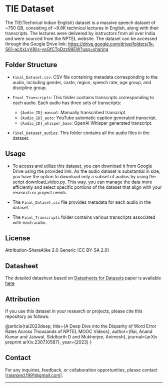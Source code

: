 # TIE Dataset

The TIE(Technical Indian English) dataset is a massive speech dataset of ~750 GB, consisting of ~9.8K technical lectures in English, along with their transcripts. The lectures were delivered by instructors from all over India and were sourced from the NPTEL website. The dataset can be accessed through the Google Drive link: https://drive.google.com/drive/folders/1k-S61-acXxLyV8jIx-yoGfCTqDzz99EW?usp=sharing

## Folder Structure

- `Final_Dataset.csv`: CSV file containing metadata corresponding to the audio, including gender, caste, region, speech rate, age group, and discipline group.

- `Final_Transcripts`: This folder contains transcripts corresponding to each audio. Each audio has three sets of transcripts:
  - `{Audio_ID}_manual`: Manually transcribed transcript.
  - `{Audio_ID}_auto`: YouTube automatic caption generated transcript.
  - `{Audio_ID}_whisper_base`: OpenAI Whisper generated transcript.

- `Final_Dataset_audios`: This folder contains all the audio files in the dataset.

## Usage

- To access and utilize this dataset, you can download it from Google Drive using the provided link. As the audio dataset is substantial in size, you have the option to download only a subset of audios by using the script download_video.py. This way, you can manage the data more efficiently and select specific portions of the dataset that align with your research or project needs. 

- The `Final_Dataset.csv` file provides metadata for each audio in the dataset.

- The `Final_Transcripts` folder contains various transcripts associated with each audio.

## License

Attribution-ShareAlike 2.0 Generic (CC BY-SA 2.0) 


## Datasheet

The detailed datasheet based on [Datasheets for Datasets](https://arxiv.org/abs/1803.09010) paper is available [here](https://github.com/raianand1991/TIE/blob/main/datasheet-for-dataset-template.md)

## Attribution

If you use this dataset in your research or projects, please cite this repository as follows:

@article{rai2023deep,
  title={A Deep Dive into the Disparity of Word Error Rates Across Thousands of NPTEL MOOC Videos},
  author={Rai, Anand Kumar and Jaiswal, Siddharth D and Mukherjee, Animesh},
  journal={arXiv preprint arXiv:2307.10587},
  year={2023}
}

## Contact

For any inquiries, feedback, or collaboration opportunities, please contact [raianand.1991@gmail.com].

---



